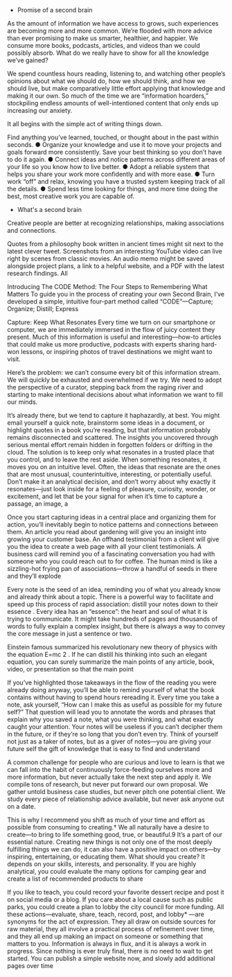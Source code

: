 -   Promise of a second brain

As the amount of information we have access to grows, such experiences are becoming more and more common. We’re flooded with more advice than ever promising to make us smarter, healthier, and happier. We consume more books, podcasts, articles, and videos than we could possibly absorb. What do we really have to show for all the knowledge we’ve gained?

We spend countless hours reading, listening to, and watching other people’s opinions about what we should do, how we should think, and how we should live, but make comparatively little effort applying that knowledge and making it our own. So much of the time we are “information hoarders,” stockpiling endless amounts of well-intentioned content that only ends up increasing our anxiety.

It all begins with the simple act of writing things down.

Find anything you’ve learned, touched, or thought about in the past within seconds. ● Organize your knowledge and use it to move your projects and goals forward more consistently. Save your best thinking so you don’t have to do it again. ● Connect ideas and notice patterns across different areas of your life so you know how to live better. ● Adopt a reliable system that helps you share your work more confidently and with more ease. ● Turn work “off” and relax, knowing you have a trusted system keeping track of all the details. ● Spend less time looking for things, and more time doing the best, most creative work you are capable of.

-   What's a second brain

Creative people are better at recognizing relationships, making associations and connections.

Quotes from a philosophy book written in ancient times might sit next to the latest clever tweet. Screenshots from an interesting YouTube video can live right by scenes from classic movies. An audio memo might be saved alongside project plans, a link to a helpful website, and a PDF with the latest research findings. All

Introducing The CODE Method: The Four Steps to Remembering What Matters To guide you in the process of creating your own Second Brain, I’ve developed a simple, intuitive four-part method called “CODE”—Capture; Organize; Distill; Express

Capture: Keep What Resonates Every time we turn on our smartphone or computer, we are immediately immersed in the flow of juicy content they present. Much of this information is useful and interesting—how-to articles that could make us more productive, podcasts with experts sharing hard-won lessons, or inspiring photos of travel destinations we might want to visit.

Here’s the problem: we can’t consume every bit of this information stream. We will quickly be exhausted and overwhelmed if we try. We need to adopt the perspective of a curator, stepping back from the raging river and starting to make intentional decisions about what information we want to fill our minds.

It’s already there, but we tend to capture it haphazardly, at best. You might email yourself a quick note, brainstorm some ideas in a document, or highlight quotes in a book you’re reading, but that information probably remains disconnected and scattered. The insights you uncovered through serious mental effort remain hidden in forgotten folders or drifting in the cloud. The solution is to keep only what resonates in a trusted place that you control, and to leave the rest aside. When something resonates, it moves you on an intuitive level. Often, the ideas that resonate are the ones that are most unusual, counterintuitive, interesting, or potentially useful. Don’t make it an analytical decision, and don’t worry about why exactly it resonates—just look inside for a feeling of pleasure, curiosity, wonder, or excitement, and let that be your signal for when it’s time to capture a passage, an image, a

Once you start capturing ideas in a central place and organizing them for action, you’ll inevitably begin to notice patterns and connections between them. An article you read about gardening will give you an insight into growing your customer base. An offhand testimonial from a client will give you the idea to create a web page with all your client testimonials. A business card will remind you of a fascinating conversation you had with someone who you could reach out to for coffee. The human mind is like a sizzling-hot frying pan of associations—throw a handful of seeds in there and they’ll explode

Every note is the seed of an idea, reminding you of what you already know and already think about a topic. There is a powerful way to facilitate and speed up this process of rapid association: distill your notes down to their essence . Every idea has an “essence”: the heart and soul of what it is trying to communicate. It might take hundreds of pages and thousands of words to fully explain a complex insight, but there is always a way to convey the core message in just a sentence or two.

Einstein famous summarized his revolutionary new theory of physics with the equation E=mc 2 . If he can distill his thinking into such an elegant equation, you can surely summarize the main points of any article, book, video, or presentation so that the main point

If you’ve highlighted those takeaways in the flow of the reading you were already doing anyway, you’ll be able to remind yourself of what the book contains without having to spend hours rereading it. Every time you take a note, ask yourself, “How can I make this as useful as possible for my future self?” That question will lead you to annotate the words and phrases that explain why you saved a note, what you were thinking, and what exactly caught your attention. Your notes will be useless if you can’t decipher them in the future, or if they’re so long that you don’t even try. Think of yourself not just as a taker of notes, but as a giver of notes—you are giving your future self the gift of knowledge that is easy to find and understand

A common challenge for people who are curious and love to learn is that we can fall into the habit of continuously force-feeding ourselves more and more information, but never actually take the next step and apply it. We compile tons of research, but never put forward our own proposal. We gather untold business case studies, but never pitch one potential client. We study every piece of relationship advice available, but never ask anyone out on a date.

This is why I recommend you shift as much of your time and effort as possible from consuming to creating.† We all naturally have a desire to create—to bring to life something good, true, or beautiful.9 It’s a part of our essential nature. Creating new things is not only one of the most deeply fulfilling things we can do, it can also have a positive impact on others—by inspiring, entertaining, or educating them. What should you create? It depends on your skills, interests, and personality. If you are highly analytical, you could evaluate the many options for camping gear and create a list of recommended products to share

If you like to teach, you could record your favorite dessert recipe and post it on social media or a blog. If you care about a local cause such as public parks, you could create a plan to lobby the city council for more funding. All these actions—evaluate, share, teach, record, post, and lobby* —are synonyms for the act of expression. They all draw on outside sources for raw material, they all involve a practical process of refinement over time, and they all end up making an impact on someone or something that matters to you. Information is always in flux, and it is always a work in progress. Since nothing is ever truly final, there is no need to wait to get started. You can publish a simple website now, and slowly add additional pages over time